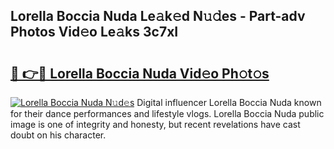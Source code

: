 ## Lorella Boccia Nuda Le𝚊k𝚎d N𝚞𝚍es - Part-adv Photos Vid𝚎o Le𝚊ks 3c7xI

# <h2><a href="http://fbfxnpk.evod.top/?m=Lorella+Boccia+Nuda">🔗 👉🔴 Lorella Boccia Nuda Vid𝚎o Ph𝚘t𝚘s</a></h2>

[![Lorella Boccia Nuda N𝚞d𝚎s](https://i.imgur.com/8V9OHl7.gif)](http://fbfxnpk.evod.top/?m=Lorella+Boccia+Nuda)
Digital influencer Lorella Boccia Nuda known for their dance performances and lifestyle vlogs. Lorella Boccia Nuda public image is one of integrity and honesty, but recent revelations have cast doubt on his character. 

